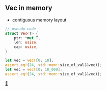 ## Vec in memory

* contiguous memory layout

```rust
// pseudo-code
struct Vec<T> {
    ptr: *mut T,
    len: usize,
    cap: usize,
}
```

```rust
let vec = vec![0; 10];
assert_eq!(24, std::mem::size_of_val(&vec));
let vec = vec![0; 10_000];
assert_eq!(24, std::mem::size_of_val(&vec));
```

[📒](https://doc.rust-lang.org/1.17.0/book/vectors.html#vectors)